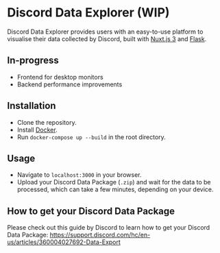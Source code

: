 # Discord Data Explorer (WIP)

Discord Data Explorer provides users with an easy-to-use platform to visualise their data collected by Discord, built with [Nuxt.js 3](https://nuxt.com/blog/v3) and [Flask](https://flask.palletsprojects.com/en/2.2.x/).

## In-progress
- Frontend for desktop monitors
- Backend performance improvements
## Installation
- Clone the repository.
- Install [Docker](https://docs.docker.com/get-docker/).
- Run `docker-compose up --build` in the root directory.

## Usage
- Navigate to `localhost:3000` in your browser.
- Upload your Discord Data Package (`.zip`) and wait for the data to be processed, which can take a few minutes, depending on your device. 

## How to get your Discord Data Package
Please check out this guide by Discord to learn how to get your Discord Data Package: https://support.discord.com/hc/en-us/articles/360004027692-Data-Export
